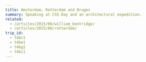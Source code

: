 ```yaml
---
title: Amsterdam, Rotterdam and Bruges
summary: Speaking at CSS Day and an architectural expedition.
related:
  - /articles/2015/06/william_kentridge/
  - /articles/2015/06/rotterdam/
trip_id:
  - t4bc1
  - t4be1
  - t4bg1
  - t4bi1
---
```

